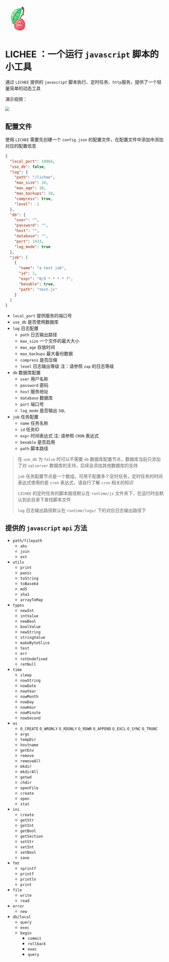 # <img src="resources/lichee.png" style="zoom: 30%;" />

# LICHEE ：一个运行 `javascript` 脚本的小工具

通过 `LICHEE` 提供的 `javascript` 脚本执行、定时任务、`http`服务，提供了一个轻量简单的动态工具



演示视频：

<img src="resources/lichee.gif" style="zoom:80%;" />



## 配置文件

使用 `LICHEE` 需要先创建一个 `config.json` 的配置文件，在配置文件中添加中添加对应的配置信息

```json
{
  "local_port": 10066,
  "use_db": false,
  "log": {
    "path": "/lichee",
    "max_size": 10,
    "max_age": 10,
    "max_backups": 10,
    "compress": true,
    "level": -1
  },
  "db": {
    "user": "",
    "password": "",
    "host": "",
    "database": "",
    "port": 1433,
    "log_mode": true
  },
  "job": [
    {
      "name": "a test job",
      "id": 1,
      "expr": "0/5 * * * * ?",
      "benable": true,
      "path": "test.js"
    }
  ]
}
```



- `local_port` 提供服务的端口号
- `use_db` 是否使用数据库
- `log` 日志配置
  - `path` 日志输出路径
  - `max_size` 一个文件的最大大小
  - `max_age` 存放时间
  - `max_backups` 最大备份数据
  - `compress` 是否压缩
  - `level` 日志输出等级  注：请参照 `zap` 的日志等级
- `db` 数据库配置
  - `user` 用户名称
  - `password` 密码
  - `host` 服务地址
  - `database` 数据库
  - `port` 端口号
  - `log_mode` 是否输出 `SQL`
- `job` 任务配置
  - `name` 任务名称
  - `id` 任务ID
  - `expr` 时间表达式  注: 请参照 `CRON` 表达式
  - `benable` 是否启用
  - `path` 脚本路径

> 在 `use_db` 为 `false` 时可以不需要 `db` 数据库配置节点，数据库当前只添加了对 `sqlserver` 数据库的支持，后续会添加其他数据库的支持
>
> `job` 任务配置节点是一个数组，可用于配置多个定时任务，定时任务的时间表达式使用的是 `cron` 表达式，请自行了解 `cron` 相关的知识
>
> `LICHEE` 的定时任务的脚本路径默认在 `runtime/js` 文件夹下，在运行时会默认到此目录下查找脚本文件
>
> `log` 日志输出路径默认在 `runtime/logs/` 下的对应日志输出路径下



## 提供的 `javascript`  `api` 方法

- `path/filepath` 
  - `abs`
  - `join`
  - `ext`
- `utils`
  - `print`
  - `panic`
  - `toString`
  - `toBase64`
  - `md5`
  - `sha1`
  - `arrayToMap`
- `types`
  - `newInt`
  - `intValue`
  - `newBool`
  - `boolValue`
  - `newString`
  - `stringValue`
  - `makeByteSlice`
  - `test`
  - `err`
  - `retUndefined`
  - `retNull`
- `time`
  - `sleep`
  - `nowString`
  - `nowDate`
  - `nowYear`
  - `nowMonth`
  - `nowDay`
  - `nowHour`
  - `nowMinute`
  - `nowSecond`
- `os`
  - `O_CREATE`  `O_WRONLY`  `O_RDONLY`  `O_RDWR`  `O_APPEND`  `O_EXCL`  `O_SYNC`  `O_TRUNC` 
  - `args`
  - `tempDir`
  - `hostname`
  - `getEnv`
  - `remove`
  - `removeAll`
  - `mkdir`
  - `mkdirAll`
  - `getwd`
  - `chdir`
  - `openFile`
  - `create`
  - `open`
  - `stat`
- `ini`
  - `create`
  - `getStr`
  - `getInt`
  - `getBool`
  - `getSection`
  - `setStr`
  - `setInt`
  - `setBool`
  - `save`
- `fmt`
  - `sprintf`
  - `printf`
  - `println`
  - `print`
- `file`
  - `write`
  - `read`
- `error`
  - `new`
- `db/local`
  - `query`
  - `exec`
  - `begin`
    - `commit`
    - `rollback`
    - `exec`
    - `query`